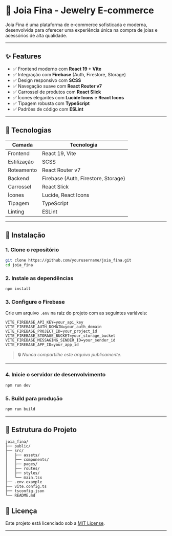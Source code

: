 # 💎 Joia Fina - Jewelry E-commerce

Joia Fina é uma plataforma de e-commerce sofisticada e moderna, desenvolvida para oferecer uma experiência única na compra de joias e acessórios de alta qualidade.

---

## ✨ Features

* ✅ Frontend moderno com **React 19 + Vite**
* ✅ Integração com **Firebase** (Auth, Firestore, Storage)
* ✅ Design responsivo com **SCSS**
* ✅ Navegação suave com **React Router v7**
* ✅ Carrossel de produtos com **React Slick**
* ✅ Ícones elegantes com **Lucide Icons** e **React Icons**
* ✅ Tipagem robusta com **TypeScript**
* ✅ Padrões de código com **ESLint**

---

## 💠 Tecnologias

| Camada      | Tecnologia                          |
| ----------- | ----------------------------------- |
| Frontend    | React 19, Vite                      |
| Estilização | SCSS                                |
| Roteamento  | React Router v7                     |
| Backend     | Firebase (Auth, Firestore, Storage) |
| Carrossel   | React Slick                         |
| Ícones      | Lucide, React Icons                 |
| Tipagem     | TypeScript                          |
| Linting     | ESLint                              |

---

## 🚀 Instalação

### 1. Clone o repositório

```bash
git clone https://github.com/yourusername/joia_fina.git
cd joia_fina
```

### 2. Instale as dependências

```bash
npm install
```

### 3. Configure o Firebase

Crie um arquivo `.env` na raiz do projeto com as seguintes variáveis:

```env
VITE_FIREBASE_API_KEY=your_api_key
VITE_FIREBASE_AUTH_DOMAIN=your_auth_domain
VITE_FIREBASE_PROJECT_ID=your_project_id
VITE_FIREBASE_STORAGE_BUCKET=your_storage_bucket
VITE_FIREBASE_MESSAGING_SENDER_ID=your_sender_id
VITE_FIREBASE_APP_ID=your_app_id
```

> 🔒 *Nunca compartilhe este arquivo publicamente.*

---

### 4. Inicie o servidor de desenvolvimento

```bash
npm run dev
```

### 5. Build para produção

```bash
npm run build
```

---

## 📂 Estrutura do Projeto

```
joia_fina/
├── public/
├── src/
│   ├── assets/
│   ├── components/
│   ├── pages/
│   ├── routes/
│   ├── styles/
│   └── main.tsx
├── .env.example
├── vite.config.ts
├── tsconfig.json
└── README.md
```


## 📄 Licença

Este projeto está licenciado sob a [MIT License](LICENSE).

---
